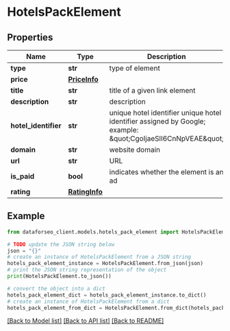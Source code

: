 # HotelsPackElement


## Properties

Name | Type | Description | Notes
------------ | ------------- | ------------- | -------------
**type** | **str** | type of element | [optional] 
**price** | [**PriceInfo**](PriceInfo.md) |  | [optional] 
**title** | **str** | title of a given link element | [optional] 
**description** | **str** | description | [optional] 
**hotel_identifier** | **str** | unique hotel identifier unique hotel identifier assigned by Google; example: \&quot;CgoIjaeSlI6CnNpVEAE\&quot; | [optional] 
**domain** | **str** | website domain | [optional] 
**url** | **str** | URL | [optional] 
**is_paid** | **bool** | indicates whether the element is an ad | [optional] 
**rating** | [**RatingInfo**](RatingInfo.md) |  | [optional] 

## Example

```python
from dataforseo_client.models.hotels_pack_element import HotelsPackElement

# TODO update the JSON string below
json = "{}"
# create an instance of HotelsPackElement from a JSON string
hotels_pack_element_instance = HotelsPackElement.from_json(json)
# print the JSON string representation of the object
print(HotelsPackElement.to_json())

# convert the object into a dict
hotels_pack_element_dict = hotels_pack_element_instance.to_dict()
# create an instance of HotelsPackElement from a dict
hotels_pack_element_from_dict = HotelsPackElement.from_dict(hotels_pack_element_dict)
```
[[Back to Model list]](../README.md#documentation-for-models) [[Back to API list]](../README.md#documentation-for-api-endpoints) [[Back to README]](../README.md)


